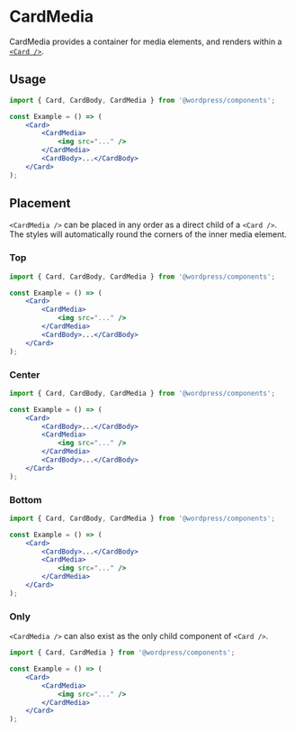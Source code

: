 # CardMedia

CardMedia provides a container for media elements, and renders within a [`<Card />`](../card/README.md).

## Usage

```jsx
import { Card, CardBody, CardMedia } from '@wordpress/components';

const Example = () => (
	<Card>
		<CardMedia>
			<img src="..." />
		</CardMedia>
		<CardBody>...</CardBody>
	</Card>
);
```

## Placement

`<CardMedia />` can be placed in any order as a direct child of a `<Card />`. The styles will automatically round the corners of the inner media element.

### Top

```jsx
import { Card, CardBody, CardMedia } from '@wordpress/components';

const Example = () => (
	<Card>
		<CardMedia>
			<img src="..." />
		</CardMedia>
		<CardBody>...</CardBody>
	</Card>
);
```

### Center

```jsx
import { Card, CardBody, CardMedia } from '@wordpress/components';

const Example = () => (
	<Card>
		<CardBody>...</CardBody>
		<CardMedia>
			<img src="..." />
		</CardMedia>
		<CardBody>...</CardBody>
	</Card>
);
```

### Bottom

```jsx
import { Card, CardBody, CardMedia } from '@wordpress/components';

const Example = () => (
	<Card>
		<CardBody>...</CardBody>
		<CardMedia>
			<img src="..." />
		</CardMedia>
	</Card>
);
```

### Only

`<CardMedia />` can also exist as the only child component of `<Card />`.

```jsx
import { Card, CardMedia } from '@wordpress/components';

const Example = () => (
	<Card>
		<CardMedia>
			<img src="..." />
		</CardMedia>
	</Card>
);
```
